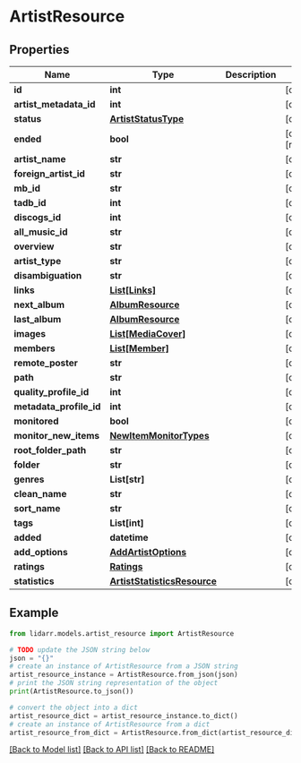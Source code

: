 # ArtistResource


## Properties

Name | Type | Description | Notes
------------ | ------------- | ------------- | -------------
**id** | **int** |  | [optional] 
**artist_metadata_id** | **int** |  | [optional] 
**status** | [**ArtistStatusType**](ArtistStatusType.md) |  | [optional] 
**ended** | **bool** |  | [optional] [readonly] 
**artist_name** | **str** |  | [optional] 
**foreign_artist_id** | **str** |  | [optional] 
**mb_id** | **str** |  | [optional] 
**tadb_id** | **int** |  | [optional] 
**discogs_id** | **int** |  | [optional] 
**all_music_id** | **str** |  | [optional] 
**overview** | **str** |  | [optional] 
**artist_type** | **str** |  | [optional] 
**disambiguation** | **str** |  | [optional] 
**links** | [**List[Links]**](Links.md) |  | [optional] 
**next_album** | [**AlbumResource**](AlbumResource.md) |  | [optional] 
**last_album** | [**AlbumResource**](AlbumResource.md) |  | [optional] 
**images** | [**List[MediaCover]**](MediaCover.md) |  | [optional] 
**members** | [**List[Member]**](Member.md) |  | [optional] 
**remote_poster** | **str** |  | [optional] 
**path** | **str** |  | [optional] 
**quality_profile_id** | **int** |  | [optional] 
**metadata_profile_id** | **int** |  | [optional] 
**monitored** | **bool** |  | [optional] 
**monitor_new_items** | [**NewItemMonitorTypes**](NewItemMonitorTypes.md) |  | [optional] 
**root_folder_path** | **str** |  | [optional] 
**folder** | **str** |  | [optional] 
**genres** | **List[str]** |  | [optional] 
**clean_name** | **str** |  | [optional] 
**sort_name** | **str** |  | [optional] 
**tags** | **List[int]** |  | [optional] 
**added** | **datetime** |  | [optional] 
**add_options** | [**AddArtistOptions**](AddArtistOptions.md) |  | [optional] 
**ratings** | [**Ratings**](Ratings.md) |  | [optional] 
**statistics** | [**ArtistStatisticsResource**](ArtistStatisticsResource.md) |  | [optional] 

## Example

```python
from lidarr.models.artist_resource import ArtistResource

# TODO update the JSON string below
json = "{}"
# create an instance of ArtistResource from a JSON string
artist_resource_instance = ArtistResource.from_json(json)
# print the JSON string representation of the object
print(ArtistResource.to_json())

# convert the object into a dict
artist_resource_dict = artist_resource_instance.to_dict()
# create an instance of ArtistResource from a dict
artist_resource_from_dict = ArtistResource.from_dict(artist_resource_dict)
```
[[Back to Model list]](../README.md#documentation-for-models) [[Back to API list]](../README.md#documentation-for-api-endpoints) [[Back to README]](../README.md)


